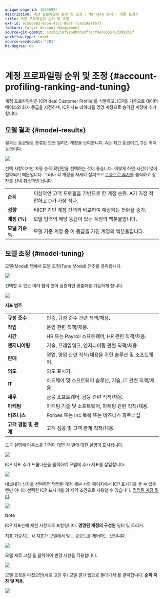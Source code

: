 ```yaml
---
unique-page-id: 15695924
description: 계정 프로파일링 순위 및 조정 - Marketo 문서 - 제품 설명서
title: 계정 프로파일링 순위 및 조정
exl-id: 9c5d0a03-0ebe-43cc-95ef-faab19a7f673
feature: Target Account Management
source-git-commit: 431bd258f9a68bbb9df7acf043085578d3d91b1f
workflow-type: tm+mt
source-wordcount: '381'
ht-degree: 0%

---
```


# 계정 프로파일링 순위 및 조정 {#account-profiling-ranking-and-tuning}

계정 프로파일링은 ICP(Ideal Customer Profile)를 식별하고, ICP를 기준으로 데이터베이스의 회사 등급을 지정하며, ICP 지표 데이터를 명명 계정으로 승격된 계정에 추가합니다.

## 모델 결과 {#model-results}

결과는 등급별로 분류된 모든 알려진 계정을 보여줍니다. A는 최고 등급이고, D는 최저 등급이다.

![](assets/results.png)

선택 사항이지만 자동 승격 확인란을 선택하는 것이 좋습니다. 이렇게 하면 시간이 많이 절약되기 때문입니다. 그러나 각 계정을 자세히 살펴보고 [수동으로 추가](/help/marketo/product-docs/target-account-management/target/named-accounts/discover-accounts.md#discover-crm-accounts)를 클릭하고 상자를 선택 취소하면 됩니다.

<table> 
 <tbody> 
  <tr> 
   <td><strong>순위</strong></td> 
   <td> 
    <div>
      이상적인 고객 프로필을 기반으로 한 계정 순위. A가 가장 적합하고 D가 가장 적다. 
    </div></td> 
  </tr> 
  <tr> 
   <td><strong>성향</strong></td> 
   <td> 
    <div>
      비ICP 기반 계정 선택과 비교하여 예상되는 전환율 증가. 
    </div></td> 
  </tr> 
  <tr> 
   <td><strong>계정 (%)</strong></td> 
   <td> 
    <div>
      모델 입력의 해당 등급이 있는 계정의 백분율입니다. 
    </div></td> 
  </tr> 
  <tr> 
   <td><strong>모델 기준 %</strong></td> 
   <td> 
    <div>
      모델 기준 계정 중 이 등급을 가진 계정의 백분율입니다. 
    </div></td> 
  </tr> 
 </tbody> 
</table>

## 모델 조정 {#model-tuning}

모델(Model) 탭에서 모델 조정(Tune Model) 단추를 클릭합니다.

![](assets/two.png)

선택할 수 있는 여러 탭이 있어 심층적인 맞춤화를 가능하게 합니다.

![](assets/tuning-page.png)

**지표 범주**

<table> 
 <tbody> 
  <tr> 
   <td><strong>규정 준수</strong></td> 
   <td> 
    <div>
      인증, 규정 준수 관련 직책/채용. 
    </div></td> 
  </tr> 
  <tr> 
   <td><strong>작업</strong></td> 
   <td> 
    <div>
      운영 관련 직책/채용. 
    </div></td> 
  </tr> 
  <tr> 
   <td><strong>시간</strong></td> 
   <td> 
    <div>
      HR 또는 Payroll 소프트웨어, HR 관련 직책/채용.
    </div></td> 
  </tr> 
  <tr> 
   <td><strong>엔지니어링</strong></td> 
   <td> 
    <div>
      기술, 프레임워크, 엔지니어링 관련 직책/채용. 
    </div></td> 
  </tr> 
  <tr> 
   <td><strong>판매</strong></td> 
   <td> 
    <div>
      영업, 영업 관련 직책/채용을 위한 솔루션 및 소프트웨어. 
    </div></td> 
  </tr> 
  <tr> 
   <td><strong>의도</strong></td> 
   <td> 
    <div>
      의도 표시기. 
    </div></td> 
  </tr> 
  <tr> 
   <td><strong>IT</strong></td> 
   <td> 
    <div>
      하드웨어 및 소프트웨어 솔루션, 기술, IT 관련 직책/채용.
    </div></td> 
  </tr> 
  <tr> 
   <td><strong>재무</strong></td> 
   <td> 
    <div>
      금융 소프트웨어, 금융 관련 직책/채용. 
    </div></td> 
  </tr> 
  <tr> 
   <td><strong>마케팅</strong></td> 
   <td> 
    <div>
      마케팅 기술 및 소프트웨어, 마케팅 관련 직책/채용. 
    </div></td> 
  </tr> 
  <tr> 
   <td><strong>비즈니스</strong></td> 
   <td> 
    <div>
      Forbes 또는 Inc 목록 또는 비즈니스 파트너십 
    </div></td> 
  </tr> 
  <tr> 
   <td><strong>고객 경험 및 관계</strong></td> 
   <td> 
    <div>
      고객 성공 및 고객 관계 직책/채용.
    </div></td> 
  </tr> 
 </tbody> 
</table>

도구 설명에 마우스를 가져다 대면 각 열에 대한 설명이 표시됩니다.

![](assets/tool-tip.png)

ICP 지표 추가 드롭다운을 클릭하여 모델에 추가 지표를 삽입합니다.

![](assets/add-icp.png)

내보내기 상자를 선택하면 명명된 계정 세부 사항 페이지에서 ICP 표시기를 볼 수 있을 뿐만 아니라 선택한 ICP 표시기를 의 제약 조건으로 사용할 수 있습니다. [명명된 계정 필터](/help/marketo/product-docs/target-account-management/engage/account-filters.md).

![](assets/export.png)

>[!NOTE]
>
>ICP 지표는에 제한 사항으로 포함됩니다. **명명된 계정의 구성원** 필터 및 트리거.

지표 가중치는 각 지표가 모델에서 받는 중요도를 제어하는 것입니다.

![](assets/weightage.png)

모델 새로 고침 을 클릭하여 변경 사항을 적용합니다.

![](assets/refresh-button.png)

모델 조정을 마쳤으면(새로 고친 후) 모델 결과 탭으로 돌아가서 를 클릭합니다. **순위 저장 및 적용**.

![](assets/ranks.png)
